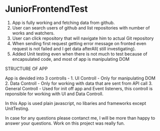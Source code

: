 # JuniorFrontendTest

1. App is fully working and fetching data from github.
2. User can search users of github and list repositories with number of works and watchers.
3. User can click repository that will navigate him to actual Git repository
4. When sending first request getting error message on fronted even request is not failed and I get data afterAll( still investigating).
5. Added Unit testing even when there is not much to test because of encapsulated code, and most of app is manipulating DOM

STRUCTURE OF APP

App is devided into 3 controlls - 1. UI Controll - Only for manipulating DOM
                                  2. Data Controll - Only for working with data that are sent from API call
                                  3. General Controll - Used for init off app and Event listeners, this controll is reponsible
                                                        for working with UI and Data Controll.  
                                                        
In this App is used plain javascript, no libaries and frameworks except UnitTesting.

In case for any questions please contanct me, I will be more than happy to answer your questions. Work on this project
was really fun.

